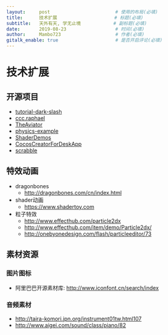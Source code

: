 ```yaml
---
layout:     post                        # 使用的布局(必填)
title:      技术扩展                     # 标题(必填)
subtitle:   天外有天, 学无止境            # 副标题(必填)
date:       2019-08-23                  # 时间(必填)
author:     Mambo723                    # 作者(必填)
gitalk_enable: true                     # 是否开启评论(必填)
---
```

# 技术扩展
## 开源项目
* [tutorial-dark-slash](https://github.com/cocos-creator/tutorial-dark-slash)
* [ccc.raphael](https://github.com/2youyou2/ccc.raphael)
* [TheAviator](https://github.com/2youyou2/TheAviator)
* [physics-example](https://github.com/2youyou2/physics-example)
* [ShaderDemos](https://github.com/fylz1125/ShaderDemos)
* [CocosCreatorForDeskApp](https://github.com/tidys/CocosCreatorForDeskApp)
* [scrabble](https://github.com/mambo723/scrabble)

## 特效动画
* dragonbones
  * http://dragonbones.com/cn/index.html
* shader动画
  * https://www.shadertoy.com
* 粒子特效
  * http://www.effecthub.com/particle2dx
  * http://www.effecthub.com/item/demo/Particle2dx/
  * http://onebyonedesign.com/flash/particleeditor/73


## 素材资源
### 图片图标
* 阿里巴巴开源素材库: http://www.iconfont.cn/search/index

### 音频素材
* http://taira-komori.jpn.org/instrument01tw.html107
* http://www.aigei.com/sound/class/piano/82
